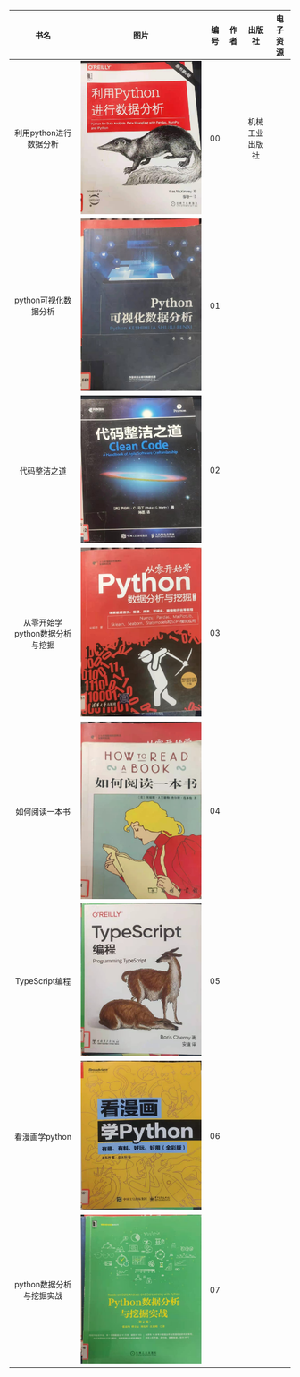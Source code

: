 |书名|图片|编号|作者|出版社|电子资源|
|:--:|:--:|:--:|:--:|:--:|:--:|
|利用python进行数据分析|![](https://github.com/sudabao12/booklist/blob/main/%E5%9B%BE%E7%89%87/00.jpg?raw=true)|00||机械工业出版社|
|python可视化数据分析|![](https://github.com/sudabao12/booklist/blob/main/%E5%9B%BE%E7%89%87/01.jpg?raw=true)|01|
|代码整洁之道|![](https://github.com/sudabao12/booklist/blob/main/%E5%9B%BE%E7%89%87/02.jpg?raw=true)|02||
|从零开始学python数据分析与挖掘|![](https://github.com/sudabao12/booklist/blob/main/%E5%9B%BE%E7%89%87/03.jpg?raw=true)|03||
|如何阅读一本书|![](https://github.com/sudabao12/booklist/blob/main/%E5%9B%BE%E7%89%87/04.jpg?raw=true)|04||
|TypeScript编程|![](https://github.com/sudabao12/booklist/blob/main/%E5%9B%BE%E7%89%87/05.jpg?raw=true)|05||
|看漫画学python|![](https://github.com/sudabao12/booklist/blob/main/%E5%9B%BE%E7%89%87/06.jpg?raw=true)|06||
|python数据分析与挖掘实战|![](https://github.com/sudabao12/booklist/blob/main/%E5%9B%BE%E7%89%87/07.jpg?raw=true)|07||





